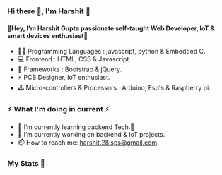 <h3> Hi there 👋, I'm Harshit 🤵‍</h3>

<h4>📢Hey, I'm Harshit Gupta passionate self-taught Web Developer, IoT & smart devices enthusiast🎯</h4>

- 👨‍💻 Programming Languages : javascript, python & Embedded C. 
- 💻 Frontend : HTML, CSS & Javascript.
- 🦄 Frameworks : Bootstrap & jQuery.
- ⚡ PCB Designer, IoT enthusiast.
- 🕹️ Micro-controllers & Processors : Arduino, Esp's & Raspberry pi. 

<h3>⚡ What I'm doing in current ⚡</h3>

- 🌱 I’m currently learning backend Tech.🎯
- 🔭 I’m currently working on backend & IoT projects.
- 📫 How to reach me: harshit.28.sps@gmail.com

<h3>My Stats 💯</h3>





